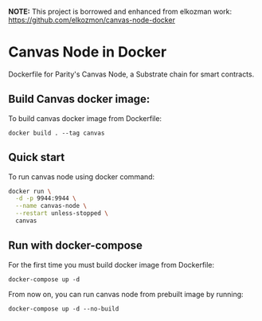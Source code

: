 __NOTE:__ This project is borrowed and enhanced from elkozman work:
  https://github.com/elkozmon/canvas-node-docker
# Canvas Node in Docker
Dockerfile for Parity's Canvas Node, a Substrate chain for smart contracts.

## Build Canvas docker image:

To build canvas docker image from Dockerfile:

`docker build . --tag canvas`

## Quick start

To run canvas node using docker command: 

```sh
docker run \
  -d -p 9944:9944 \
  --name canvas-node \
  --restart unless-stopped \
  canvas
```

## Run with docker-compose

For the first time you must build docker image from Dockerfile:

`docker-compose up -d`

From now on, you can run canvas node from prebuilt image by running:

`docker-compose up -d --no-build`
